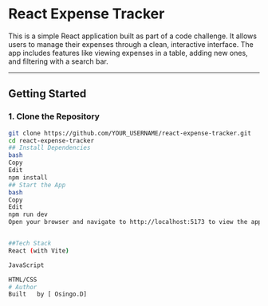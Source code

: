 #  React Expense Tracker

This is a simple React application built as part of a code challenge. It allows users to manage their expenses through a clean, interactive interface. The app includes features like viewing expenses in a table, adding new ones, and filtering with a search bar.

---

##  Getting Started

### 1. Clone the Repository
```bash
git clone https://github.com/YOUR_USERNAME/react-expense-tracker.git
cd react-expense-tracker
## Install Dependencies
bash
Copy
Edit
npm install
## Start the App
bash
Copy
Edit
npm run dev
Open your browser and navigate to http://localhost:5173 to view the app.


##Tech Stack
React (with Vite)

JavaScript

HTML/CSS
# Author
Built   by [ Osingo.D]